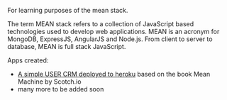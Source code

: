 For learning purposes of the mean stack.

The term MEAN stack refers to a collection of JavaScript based technologies used to develop web applications. MEAN is an acronym for MongoDB, ExpressJS, AngularJS and Node.js. From client to server to database, MEAN is full stack JavaScript. 

Apps created:

<ul>
	<li>
	<a target="_blank" href="https://user-crm--2016.herokuapp.com/"> A simple USER CRM deployed to heroku</a> based on the book Mean Machine by Scotch.io
	</li>
	<li>many more to be added soon</li>
</ul>
 




